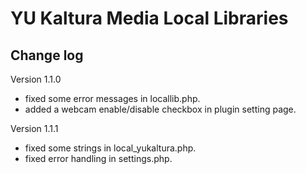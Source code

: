 # YU Kaltura Media Local Libraries

Change log
------
Version 1.1.0

* fixed some error messages in locallib.php.
* added a webcam enable/disable checkbox in plugin setting page.

Version 1.1.1

* fixed some strings in local_yukaltura.php.
* fixed error handling in settings.php.

